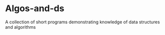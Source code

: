 # Algos-and-ds
A collection of short programs demonstrating knowledge of data structures and algorithms
